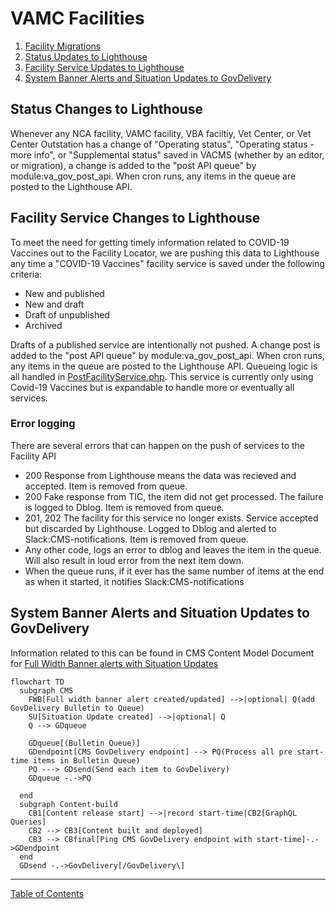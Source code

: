 # VAMC Facilities

1. [Facility Migrations](migrations-facility.md#facility-migrations)
2. [Status Updates to Lighthouse](#status-changes-to-lighthouse)
3. [Facility Service Updates to Lighthouse](#facility-service-changes-to-lighthouse)
4. [System Banner Alerts and Situation Updates to GovDelivery](#system-banner-alerts-and-situation-updates-to-govdelivery)



## Status Changes to Lighthouse
Whenever any NCA facility, VAMC facility, VBA faciltiy, Vet Center, or Vet
Center Outstation has a change of "Operating status", "Operating status -
more info", or "Supplemental status" saved in VACMS (whether by an editor, or migration), a change
is added to the "post API queue" by module:va_gov_post_api. When cron runs, any
items in the queue are posted to the Lighthouse API.

## Facility Service Changes to Lighthouse
To meet the need for getting timely information related to COVID-19 Vaccines out
to the Facility Locator, we are pushing this data to Lighthouse any time a
"COVID-19 Vaccines" facility service is saved under the following criteria:
 - New and published
 - New and draft
 - Draft of unpublished
 - Archived

 Drafts of a published service are intentionally not pushed.  A change post is
added to the "post API queue" by module:va_gov_post_api. When cron runs, any
items in the queue are posted to the Lighthouse API.  Queueing logic is all
handled in [PostFacilityService.php](../docroot/modules/custom/va_gov_post_api/src/Service/PostFacilityService.php).  This service is currently only using Covid-19
Vaccines but is expandable to handle more or eventually all services.

### Error logging
There are several errors that can happen on the push of services to the Facility API
- 200 Response from Lighthouse means the data was recieved and accepted. Item is removed from queue.
- 200 Fake response from TIC, the item did not get processed.  The failure is logged to Dblog. Item is removed from queue.
- 201, 202  The facility for this service no longer exists. Service accepted but discarded by Lighthouse. Logged to Dblog and alerted to Slack:CMS-notifications. Item is removed from queue.
- Any other code, logs an error to dblog and leaves the item in the queue. Will also result in loud error from the next item down.
- When the queue runs, if it ever has the same number of items at the end as when it started, it notifies Slack:CMS-notifications


## System Banner Alerts and Situation Updates to GovDelivery

Information related to this can be found in CMS Content Model Document for [Full Width Banner alerts with Situation Updates](https://prod.cms.va.gov/admin/structure/types/manage/full_width_banner_alert/document)

```mermaid
flowchart TD
  subgraph CMS 
    FWB[Full width banner alert created/updated] -->|optional| Q(add GovDelivery Bulletin to Queue)
    SU[Situation Update created] -->|optional| Q
    Q --> GDqueue

    GDqueue[(Bulletin Queue)]
    GDendpoint[CMS GovDelivery endpoint] --> PQ(Process all pre start-time items in Bulletin Queue)
    PQ ---> GDsend(Send each item to GovDelivery)
    GDqueue -.->PQ

  end 
  subgraph Content-build
    CB1[Content release start] -->|record start-time|CB2[GraphQL Queries]
    CB2 --> CB3[Content built and deployed]
    CB3 --> CBfinal[Ping CMS GovDelivery endpoint with start-time]-.->GDendpoint
  end
  GDsend -.->GovDelivery[/GovDelivery\]

```

----

[Table of Contents](../README.md)
